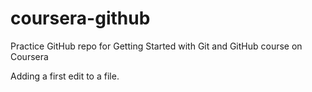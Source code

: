 # coursera-github
Practice GitHub repo for Getting Started with Git and GitHub course on Coursera

Adding a first edit to a file. 
